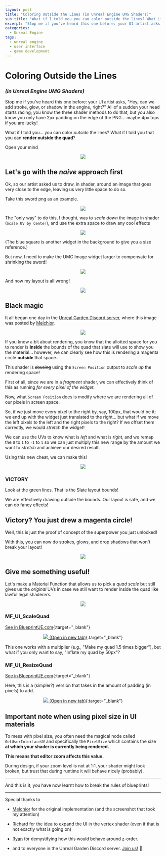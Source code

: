 ```yaml
---
layout: post
title: "Coloring Outside the Lines (in Unreal Engine UMG Shaders)"
sub_title: "What if I told you you can color outside the lines? What if I told you that you can render outside the quad?"
excerpt: "Stop me if you've heard this one before: your UI artist asks, 'Hey, can we add stroke, glow, or shadow in the engine, right?' All of a sudden your head starts racing; you know you only have 2px padding on the edge of the PNG! How are you gonna make it without destroying your layout?"
categories:
  - Unreal Engine
tags:
  - unreal engine
  - user interface
  - game development
---
```

# Coloring Outside the Lines 
### _(in Unreal Engine UMG Shaders)_

Stop me if you've heard this one before: your UI artist asks, "Hey, can we add stroke, glow, or shadow in the engine, right?" All of a sudden your head starts racing; you know the three shader methods to do that, but you also know you only have 2px padding on the edge of the PNG... maybe 4px tops if you are lucky!

What if I told you... you can color _outside_ the lines? What if I told you that you can **render outside the quad**?

Open your mind
<div align="center">

![](/assets/images/outsidethelines/openyourmind.png)

</div>

## Let's go with the _naive_ approach first

Ok, so our artist asked us to draw, in shader, around an image that goes very close to the edge, leaving us very little space to do so.

Take this sword png as an example.

<div align="center">

![](/assets/images/outsidethelines/originalsword.png)

</div>

The "only way" to do this, I thought, was to _scale down_ the image in shader (`Scale UV by Center`), and use the extra space to draw any cool effects

<div align="center">

![](/assets/images/outsidethelines/swordofperfectlyaveragesize.png)

</div>

(The blue square is another widget in the background to give you a size reference.)

But now, I need to make the UMG Image widget larger to compensate for shrinking the sword!

<div align="center">

![](/assets/images/outsidethelines/brokenlayout.png)

</div>

And now my layout is all wrong!

<div align="center">

![](/assets/images/outsidethelines/thisisyou.jpg)

</div>

## Black magic

It all began one day in the [Unreal Garden Discord server](https://discord.gg/KnWJ2jCSFk), where this image was posted by [Melchior](https://www.linkedin.com/in/melchior-corgie/).

<div align="center">

![](/assets/images/outsidethelines/blackmagic.png)

</div>

If you know a bit about rendering, you know that the allotted space for you to render is **inside** the bounds of the quad that slate will use to show you the material... however, we can clearly see how this is rendering a magenta circle **outside** that space...

This shader is ~~abusing~~ using the `Screen Position` output to _scale up_ the rendering space!

First of all, since we are in a _fragment_ shader, we can effectively think of this as running _for every pixel of the widget._

Now, what `Screen Position` does is modify where we are rendering all of our pixels in screen space.

So, if we just move every pixel to the right by, say, 100px, that would be it; we end up with the widget just translated to the right... but what if we move the left pixels to the left and the right pixels to the right? If we offset them correctly, we would _stretch_ the widget!

We can use the UVs to know what is _left_ and what is _right,_ and we remap the `0` to `1` to `-1` to `1` so we can just multiply this new range by the amount we want to _stretch_ and achieve our desired result.

Using this new cheat, we can make this!

<div align="center">

![](/assets/images/outsidethelines/perfectlayout.png)

</div>

### VICTORY

Look at the green lines. That is the Slate layout bounds!

We are effectively drawing outside the bounds. Our layout is safe, and we can do fancy effects!

## Victory? You just drew a magenta circle!

Well, this is just the proof of concept of the superpower you just unlocked!

With this, you can now do strokes, glows, and drop shadows that won't break your layout!

<div align="center">

![](/assets/images/outsidethelines/animatedexample.webp)

</div>

## Give me something useful!

Let's make a Material Function that allows us to pick a _quad scale_ but still gives us the _original_ UVs in case we still want to render inside the quad like lawful legal shader<i>ers</i>.

<div align="center">

![](/assets/images/outsidethelines/usageexample.png)

</div>

### MF_UI_ScaleQuad
[See in BlueprintUE.com](https://blueprintue.com/blueprint/wdvprf9o/){:target="_blank"}

<div align="center">

[![](/assets/images/outsidethelines/scalesource.png) (Open in new tab)](/assets/images/outsidethelines/scalesource.png){:target="_blank"}

</div>

This one works with a multiplier (e.g., "Make my quad 1.5 times bigger"), but what if you only want to say, "Inflate my quad by 50px"?

### MF_UI_ResizeQuad
[See in BlueprintUE.com](https://blueprintue.com/blueprint/cro2vhg2/){:target="_blank"}

Here, this is a (simpler?) version that takes in the amount of padding (in pixels) to add.

<div align="center">

[![](/assets/images/outsidethelines/paddingsource.png) (Open in new tab)](/assets/images/outsidethelines/paddingsource.png){:target="_blank"}

</div>

## Important note when using pixel size in UI materials

To mess with pixel size, you often need the magical node called `GetUserInterfaceUV` and specifically the `PixelSize` which contains the size **at which your shader is currently being rendered.**

**This means that editor zoom affects this value.**

During design, if your zoom level is not at 1:1, your shader might look broken, but trust that during runtime it will behave nicely (probably).

---

And this is it; you have now learnt how to break the rules of blueprints!

---

Special thanks to

- [Melchior](https://www.linkedin.com/in/melchior-corgie/) for the original implementation (and the screenshot that took my attention)

- [Richard](https://bsky.app/profile/rtm223.me) for the idea to expand the UI in the vertex shader (even if that is not exactly what is going on)

- [Ryan](https://ryandowlingsoka.com/) for demystifying how this would behave around z-order.

- and to everyone in the Unreal Garden Discord server. [Join us!](https://discord.gg/KnWJ2jCSFk) 🌱